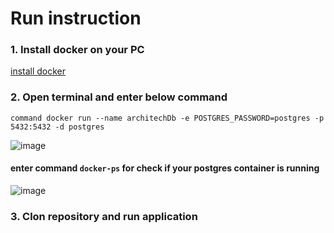 # Run instruction </br>

### 1. Install docker on your PC 

[install docker](https://www.docker.com/get-started/)

### 2. Open terminal and enter below command 

```command docker run --name architechDb -e POSTGRES_PASSWORD=postgres -p 5432:5432 -d postgres``` 

![image](https://user-images.githubusercontent.com/48771917/166106717-a922a937-2bb9-4357-a5e7-aaa00a26ce75.png) 

#### enter command ```docker-ps``` for check if your postgres container is running 

![image](https://user-images.githubusercontent.com/48771917/166106742-f1d2f245-bf6c-4345-86f8-0144a920aa60.png) 

### 3. Clon repository and run application

